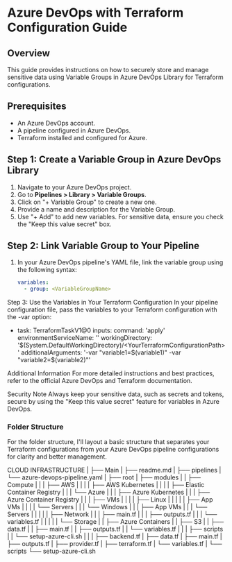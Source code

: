 # Azure DevOps with Terraform Configuration Guide

## Overview
This guide provides instructions on how to securely store and manage sensitive data using Variable Groups in Azure DevOps Library for Terraform configurations. 

## Prerequisites
- An Azure DevOps account.
- A pipeline configured in Azure DevOps.
- Terraform installed and configured for Azure.

## Step 1: Create a Variable Group in Azure DevOps Library

1. Navigate to your Azure DevOps project.
2. Go to **Pipelines > Library > Variable Groups**.
3. Click on "+ Variable Group" to create a new one.
4. Provide a name and description for the Variable Group.
5. Use "+ Add" to add new variables. For sensitive data, ensure you check the "Keep this value secret" box.

## Step 2: Link Variable Group to Your Pipeline

1. In your Azure DevOps pipeline's YAML file, link the variable group using the following syntax:

   ```yaml
   variables:
     - group: <VariableGroupName>

Step 3: Use the Variables in Your Terraform Configuration
In your pipeline configuration file, pass the variables to your Terraform configuration with the -var option:

- task: TerraformTaskV1@0
  inputs:
    command: 'apply'
    environmentServiceName: '<YourServiceConnectionName>'
    workingDirectory: '$(System.DefaultWorkingDirectory)/<YourTerraformConfigurationPath>'
    additionalArguments: '-var "variable1=$(variable1)" -var "variable2=$(variable2)"'


Additional Information
For more detailed instructions and best practices, refer to the official Azure DevOps and Terraform documentation.

Security Note
Always keep your sensitive data, such as secrets and tokens, secure by using the "Keep this value secret" feature for variables in Azure DevOps.


### Folder Structure

For the folder structure, I'll layout a basic structure that separates your Terraform configurations from your Azure DevOps pipeline configurations for clarity and better management.

CLOUD INFRASTRUCTURE
|
├── Main
|   ├── readme.md
|
├── pipelines
|   └── azure-devops-pipeline.yaml
|
├── root
|   ├── modules
|   |   ├── Compute
|   |   |   ├── AWS
|   |   |   |   ├── AWS Kubernetes
|   |   |   |   ├── Elastic Container Registry
|   |   |   └── Azure
|   |   |       ├── Azure Kubernetes
|   |   |       ├── Azure Container Registry
|   |   |   ├── VMs
|   |   |   |   ├── Linux
|   |   |   |   |   ├── App VMs
|   |   |   |   └── Servers
|   |   |   └── Windows
|   |   |       ├── App VMs
|   |   |       └── Servers
|   |   |
|   |   ├── Network
|   |   |   ├── main.tf
|   |   |   ├── outputs.tf
|   |   |   └── variables.tf
|   |   |
|   |   └── Storage
|   |       ├── Azure Containers
|   |       ├── S3
|   |       ├── data.tf
|   |       ├── main.tf
|   |       ├── outputs.tf
|   |       └── variables.tf
|   |
|   ├── scripts
|   |   └── setup-azure-cli.sh
|   |
|   ├── backend.tf
|   ├── data.tf
|   ├── main.tf
|   ├── outputs.tf
|   ├── provider.tf
|   ├── terraform.tf
|   └── variables.tf
|
└── scripts
    └── setup-azure-cli.sh

